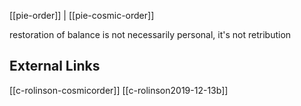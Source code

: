 [[pie-order]] | [[pie-cosmic-order]]


restoration of balance is not necessarily personal, it's not retribution

## External Links
[[c-rolinson-cosmicorder]]
[[c-rolinson2019-12-13b]]